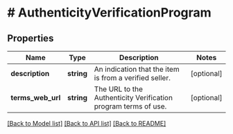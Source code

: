 # # AuthenticityVerificationProgram

## Properties

Name | Type | Description | Notes
------------ | ------------- | ------------- | -------------
**description** | **string** | An indication that the item is from a verified seller. | [optional]
**terms_web_url** | **string** | The URL to the Authenticity Verification program terms of use. | [optional]

[[Back to Model list]](../../README.md#models) [[Back to API list]](../../README.md#endpoints) [[Back to README]](../../README.md)
